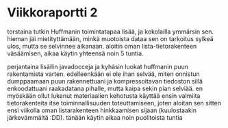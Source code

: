 # Viikkoraportti 2

torstaina tutkin Huffmanin toimintatapaa lisää, ja kokolailla ymmärsin sen. hieman jäi mietityttämään, minkä muotoista dataa sen on tarkoitus sylkeä ulos, mutta se selvinnee aikanaan. aloitin oman lista-tietorakenteen väsäämisen, aikaa käytin yhteensä noin 5 tuntia.

perjantaina lisäilin javadocceja ja kyhäsin luokat huffmanin puun rakentamista varten. edelleenkään ei ole ihan selvää, miten onnistun dumppaamaan puun rakennettuani ja kompressoitavan tiedoston sillä enkoodattuani raakadatana pihalle, mutta kaipa sekin pian selviää. en myöskään ollut lukenut materiaalien kehotusta käyttää ensin valmiita tietorakenteita itse toiminnallisuuden toteuttamiseen, joten aloitan sen sitten ensi viikolla oman listarakenteen hinkkaamisen sijaan (kuulostaakin järkevämmältä :DD). tänään käytin aikaa noin puolitoista tuntia